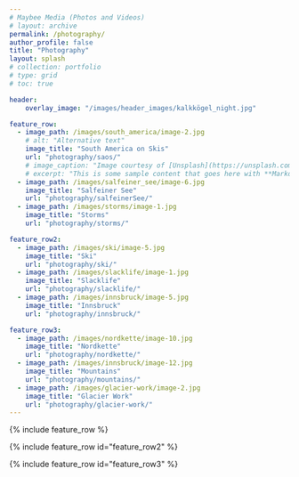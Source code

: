 ```yaml
---
# Maybee Media (Photos and Videos)
# layout: archive
permalink: /photography/
author_profile: false
title: "Photography"
layout: splash
# collection: portfolio
# type: grid
# toc: true

header: 
    overlay_image: "/images/header_images/kalkkögel_night.jpg"

feature_row:
  - image_path: /images/south_america/image-2.jpg
    # alt: "Alternative text"
    image_title: "South America on Skis"
    url: "photography/saos/"
    # image_caption: "Image courtesy of [Unsplash](https://unsplash.com/)"
    # excerpt: "This is some sample content that goes here with **Markdown** formatting."
  - image_path: /images/salfeiner_see/image-6.jpg
    image_title: "Salfeiner See"
    url: "photography/salfeinerSee/"
  - image_path: /images/storms/image-1.jpg
    image_title: "Storms"
    url: "photography/storms/"

feature_row2:
  - image_path: /images/ski/image-5.jpg
    image_title: "Ski"
    url: "photography/ski/"
  - image_path: /images/slacklife/image-1.jpg
    image_title: "Slacklife"
    url: "photography/slacklife/"
  - image_path: /images/innsbruck/image-5.jpg
    image_title: "Innsbruck"
    url: "photography/innsbruck/"

feature_row3:
  - image_path: /images/nordkette/image-10.jpg
    image_title: "Nordkette"
    url: "photography/nordkette/"
  - image_path: /images/innsbruck/image-12.jpg
    image_title: "Mountains"
    url: "photography/mountains/"
  - image_path: /images/glacier-work/image-2.jpg
    image_title: "Glacier Work"
    url: "photography/glacier-work/"
---
```


{% include feature_row %}

{% include feature_row id="feature_row2" %}

{% include feature_row id="feature_row3" %}

<!-- 

[![Salfeiner See](/images/salfeinerSeeSunset.jpg)](./salfeinerSee/ "Redirect to homepage")
<a href="./salfeinerSee/">Salfeiner See</a>

  feature_row3:
  - image_path: /images/nordkette/image-10.jpg
    image_title: "Nordkette"
    url: "photography/nordkette/"
  - image_path: /images/mountains/image-2.jpg
    image_title: "Mountains"
    url: "photography/mountains/"
  - image_path: /images/glacier-work/image-2.jpg
    image_title: "Glacier Work"
    url: "photography/glacier-work/"
-->